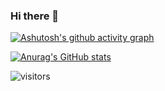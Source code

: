 ### Hi there 👋

[![Ashutosh's github activity graph](https://github-readme-activity-graph.vercel.app/graph?username=ghe0000)](https://github.com/ashutosh00710/github-readme-activity-graph)

[![Anurag's GitHub stats](https://github-readme-stats.vercel.app/api?username=ghe0000)](https://github.com/anuraghazra/github-readme-stats)

![visitors](https://visitor-badge.glitch.me/badge?page_id=page.id&left_color=green&right_color=red)

<!--
**GHe0000/GHe0000** is a ✨ _special_ ✨ repository because its `README.md` (this file) appears on your GitHub profile.

Here are some ideas to get you started:

- 🔭 I’m currently working on ...
- 🌱 I’m currently learning ...
- 👯 I’m looking to collaborate on ...
- 🤔 I’m looking for help with ...
- 💬 Ask me about ...
- 📫 How to reach me: ...
- 😄 Pronouns: ...
- ⚡ Fun fact: ...
-->
